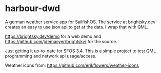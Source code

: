# harbour-dwd
A german weather service app for  SailfishOS. 
The service at brightsky.dev creates an easy to use json api to get at the data. I wrap that with QML.

https://brightsky.dev/demo for a web demo and https://github.com/jdemaeyer/brightsky/ for the source.



Just getting it up-to-date for SFOS 3.4. This is a simple project to test QML programming and network api usage/access.

Weather icons from:
https://github.com/erikflowers/weather-icons
